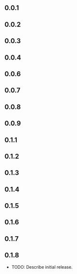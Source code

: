 ## 0.0.1
## 0.0.2
## 0.0.3
## 0.0.4
## 0.0.6
## 0.0.7
## 0.0.8
## 0.0.9
## 0.1.1
## 0.1.2
## 0.1.3
## 0.1.4
## 0.1.5
## 0.1.6
## 0.1.7
## 0.1.8


* TODO: Describe initial release.
